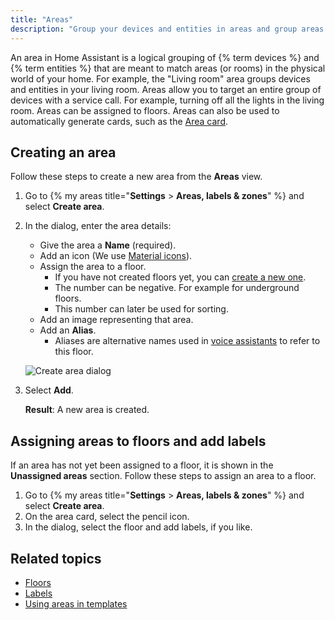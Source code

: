 ```yaml
---
title: "Areas"
description: "Group your devices and entities in areas and group areas in floors."
---
```


An area in Home Assistant is a logical grouping of {% term devices %} and {% term entities %} that are meant to match areas (or rooms) in the physical world of your home. For example, the "Living room" area groups devices and entities in your living room. Areas allow you to target an entire group of devices with a service call. For example, turning off all the lights in the living room.
Areas can be assigned to floors. Areas can also be used to automatically generate cards, such as the [Area card](/dashboards/area/).

## Creating an area

Follow these steps to create a new area from the **Areas** view.

1. Go to {% my areas title="**Settings** > **Areas, labels & zones**" %} and select **Create area**.
2. In the dialog, enter the area details:
   - Give the area a **Name** (required).
   - Add an icon (We use [Material icons](https://pictogrammers.com/library/mdi/)).
   - Assign the area to a floor.
     - If you have not created floors yet, you can [create a new one](/docs/organizing/floors/#creating-a-floor).
     - The number can be negative. For example for underground floors.
     - This number can later be used for sorting.
   - Add an image representing that area.
   - Add an **Alias**.
     - Aliases are alternative names used in [voice assistants](/voice_control/aliases/) to refer to this floor.

    ![Create area dialog](/images/organizing/create_area_01.png)
3. Select **Add**.

   **Result**: A new area is created.

## Assigning areas to floors and add labels

If an area has not yet been assigned to a floor, it is shown in the **Unassigned areas** section. Follow these steps to assign an area to a floor.

1. Go to {% my areas title="**Settings** > **Areas, labels & zones**" %} and select **Create area**.
2. On the area card, select the pencil icon.
3. In the dialog, select the floor and add labels, if you like.

## Related topics

- [Floors](/docs/organzing/floors/)
- [Labels](/docs/organzing/labels/)
- [Using areas in templates](/docs/configuration/templating/#areas)
